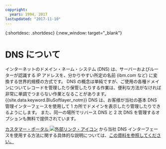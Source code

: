 ```yaml
---
copyright:
  years: 1994, 2017
lastupdated: "2017-11-10"
---
```


{:shortdesc: .shortdesc}
{:new_window: target="_blank"}

# DNS について

インターネットのドメイン・ネーム・システム (DNS) は、サーバーおよびルーターが認識する IP アドレスを、分かりやすい所定の名前 (ibm.com など) に変換する世界的規模の方式です。 DNS の概念は単純ですが、ご使用の各種ドメインについてレコードを管理したり保管したりする作業は、便利な方法がなければ非常に単調でつまらない作業となることがあります。 {{site.data.keyword.BluSoftlayer_notm}} DNS は、お客様が当社の基本 DNS 管理インターフェースを使用して 1 カ所でドメインを表示したり管理したりできるようにします。 また、同一の場所でリバース DNS と 2 次 DNS を管理するオプションも無料で提供されています。

[カスタマー・ポータル ![外部リンク・アイコン](../../icons/launch-glyph.svg "外部リンク・アイコン")](https://control.softlayer.com/) から当社 DNS インターフェースを使用する方法に関する具体的な説明については、[この資料を参照してください。](https://github.ibm.com/Bluemix-Docs/dns/blob/staging/using-the-dns-interface.md)
